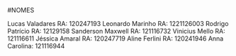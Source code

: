 #NOMES

Lucas Valadares RA: 120247193
Leonardo Marinho RA: 1221126003
Rodrigo Patrício RA: 12129158
Sanderson Maxwell RA: 121116732
Vinicius Mello RA: 121116611
Jéssica Amaral RA: 120247719
Aline Ferlini RA: 120241946
Anna Carolina: 121116944
